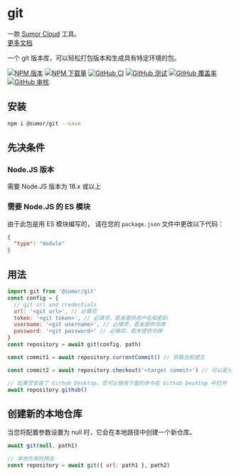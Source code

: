 # git

一款 [Sumor Cloud](https://sumor.cloud) 工具。  
[更多文档](https://sumor.cloud/git)

一个 git 版本库，可以轻松打包版本和生成具有特定环境的包。

[![NPM 版本](https://img.shields.io/npm/v/@sumor/git?logo=npm&label=NPM)](https://www.npmjs.com/package/@sumor/git)
[![NPM 下载量](https://img.shields.io/npm/dw/@sumor/git?logo=npm&label=Downloads)](https://www.npmjs.com/package/@sumor/git)
[![GitHub CI](https://img.shields.io/github/actions/workflow/status/sumor-cloud/git/ci.yml?logo=github&label=CI)](https://github.com/sumor-cloud/git/actions/workflows/ci.yml)
[![GitHub 测试](https://img.shields.io/github/actions/workflow/status/sumor-cloud/git/ut.yml?logo=github&label=Test)](https://github.com/sumor-cloud/git/actions/workflows/ut.yml)
[![GitHub 覆盖率](https://img.shields.io/github/actions/workflow/status/sumor-cloud/git/coverage.yml?logo=github&label=Coverage)](https://github.com/sumor-cloud/git/actions/workflows/coverage.yml)
[![GitHub 审核](https://img.shields.io/github/actions/workflow/status/sumor-cloud/git/audit.yml?logo=github&label=Audit)](https://github.com/sumor-cloud/git/actions/workflows/audit.yml)

## 安装

```bash
npm i @sumor/git --save
```

## 先决条件

### Node.JS 版本

需要 Node.JS 版本为 18.x 或以上

### 需要 Node.JS 的 ES 模块

由于此包是用 ES 模块编写的，
请在您的 `package.json` 文件中更改以下代码：

```json
{
  "type": "module"
}
```

## 用法

```javascript
import git from '@sumor/git'
const config = {
  // git url and credentials
  url: '<git url>', // 必填项
  token: '<git token>', // 必填项，若未提供用户名和密码
  username: '<git username>', // 必填项，若未提供令牌
  password: '<git password>' // 必填项，若未提供令牌
}
const repository = await git(config, path)

const commit1 = await repository.currentCommit() // 获取当前提交

const commit2 = await repository.checkout('<target commit>') // 可以是分支、标签或提交

// 如果您安装了 Github Desktop，您可以使用下面的命令在 Github Desktop 中打开
await repository.github()
```

## 创建新的本地仓库

当您将配置参数设置为 null 时，它会在本地路径中创建一个新仓库。

```javascript
await git(null, path1)

// 本地仓库的用法
const repository = await git({ url: path1 }, path2)
```
